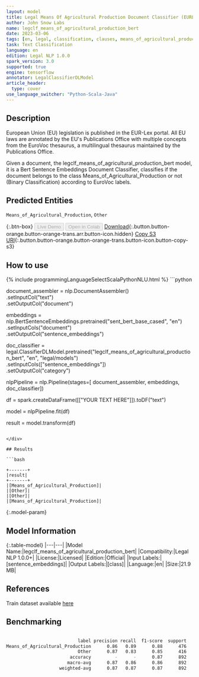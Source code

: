 ```yaml
---
layout: model
title: Legal Means Of Agricultural Production Document Classifier (EURLEX)
author: John Snow Labs
name: legclf_means_of_agricultural_production_bert
date: 2023-03-06
tags: [en, legal, classification, clauses, means_of_agricultural_production, licensed, tensorflow]
task: Text Classification
language: en
edition: Legal NLP 1.0.0
spark_version: 3.0
supported: true
engine: tensorflow
annotator: LegalClassifierDLModel
article_header:
  type: cover
use_language_switcher: "Python-Scala-Java"
---
```


## Description

European Union (EU) legislation is published in the EUR-Lex portal. All EU laws are annotated by the EU's Publications Office with multiple concepts from the EuroVoc thesaurus, a multilingual thesaurus maintained by the Publications Office.

Given a document, the legclf_means_of_agricultural_production_bert model, it is a Bert Sentence Embeddings Document Classifier, classifies if the document belongs to the class Means_of_Agricultural_Production or not (Binary Classification) according to EuroVoc labels.

## Predicted Entities

`Means_of_Agricultural_Production`, `Other`

{:.btn-box}
<button class="button button-orange" disabled>Live Demo</button>
<button class="button button-orange" disabled>Open in Colab</button>
[Download](https://s3.amazonaws.com/auxdata.johnsnowlabs.com/legal/models/legclf_means_of_agricultural_production_bert_en_1.0.0_3.0_1678111831055.zip){:.button.button-orange.button-orange-trans.arr.button-icon.hidden}
[Copy S3 URI](s3://auxdata.johnsnowlabs.com/legal/models/legclf_means_of_agricultural_production_bert_en_1.0.0_3.0_1678111831055.zip){:.button.button-orange.button-orange-trans.button-icon.button-copy-s3}

## How to use



<div class="tabs-box" markdown="1">
{% include programmingLanguageSelectScalaPythonNLU.html %}
```python

document_assembler = nlp.DocumentAssembler()\
    .setInputCol("text")\
    .setOutputCol("document")

embeddings = nlp.BertSentenceEmbeddings.pretrained("sent_bert_base_cased", "en")\
    .setInputCols("document")\
    .setOutputCol("sentence_embeddings")

doc_classifier = legal.ClassifierDLModel.pretrained("legclf_means_of_agricultural_production_bert", "en", "legal/models")\
    .setInputCols(["sentence_embeddings"])\
    .setOutputCol("category")

nlpPipeline = nlp.Pipeline(stages=[
    document_assembler, 
    embeddings,
    doc_classifier])

df = spark.createDataFrame([["YOUR TEXT HERE"]]).toDF("text")

model = nlpPipeline.fit(df)

result = model.transform(df)

```

</div>

## Results

```bash

+-------+
|result|
+-------+
|[Means_of_Agricultural_Production]|
|[Other]|
|[Other]|
|[Means_of_Agricultural_Production]|

```

{:.model-param}
## Model Information

{:.table-model}
|---|---|
|Model Name:|legclf_means_of_agricultural_production_bert|
|Compatibility:|Legal NLP 1.0.0+|
|License:|Licensed|
|Edition:|Official|
|Input Labels:|[sentence_embeddings]|
|Output Labels:|[class]|
|Language:|en|
|Size:|21.9 MB|

## References

Train dataset available [here](https://huggingface.co/datasets/lex_glue)

## Benchmarking

```bash

                           label precision recall  f1-score  support
Means_of_Agricultural_Production      0.86   0.89      0.88      476
                           Other      0.87   0.83      0.85      416
                        accuracy         -      -      0.87      892
                       macro-avg      0.87   0.86      0.86      892
                    weighted-avg      0.87   0.87      0.87      892
```